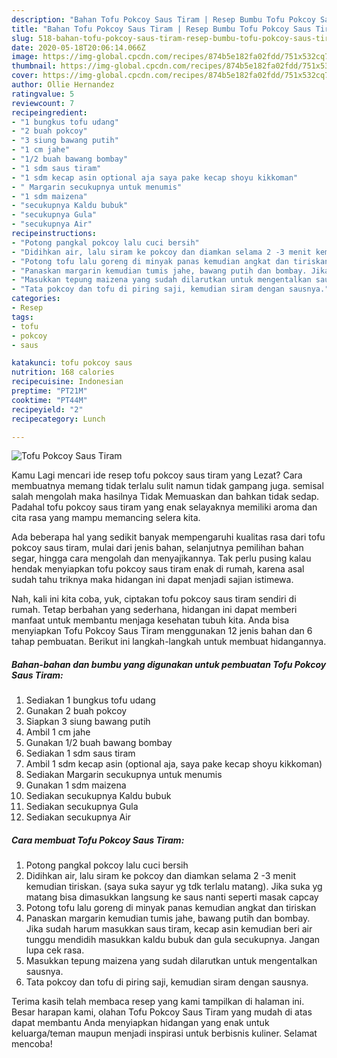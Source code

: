 ```yaml
---
description: "Bahan Tofu Pokcoy Saus Tiram | Resep Bumbu Tofu Pokcoy Saus Tiram Yang Enak Dan Mudah"
title: "Bahan Tofu Pokcoy Saus Tiram | Resep Bumbu Tofu Pokcoy Saus Tiram Yang Enak Dan Mudah"
slug: 518-bahan-tofu-pokcoy-saus-tiram-resep-bumbu-tofu-pokcoy-saus-tiram-yang-enak-dan-mudah
date: 2020-05-18T20:06:14.066Z
image: https://img-global.cpcdn.com/recipes/874b5e182fa02fdd/751x532cq70/tofu-pokcoy-saus-tiram-foto-resep-utama.jpg
thumbnail: https://img-global.cpcdn.com/recipes/874b5e182fa02fdd/751x532cq70/tofu-pokcoy-saus-tiram-foto-resep-utama.jpg
cover: https://img-global.cpcdn.com/recipes/874b5e182fa02fdd/751x532cq70/tofu-pokcoy-saus-tiram-foto-resep-utama.jpg
author: Ollie Hernandez
ratingvalue: 5
reviewcount: 7
recipeingredient:
- "1 bungkus tofu udang"
- "2 buah pokcoy"
- "3 siung bawang putih"
- "1 cm jahe"
- "1/2 buah bawang bombay"
- "1 sdm saus tiram"
- "1 sdm kecap asin optional aja saya pake kecap shoyu kikkoman"
- " Margarin secukupnya untuk menumis"
- "1 sdm maizena"
- "secukupnya Kaldu bubuk"
- "secukupnya Gula"
- "secukupnya Air"
recipeinstructions:
- "Potong pangkal pokcoy lalu cuci bersih"
- "Didihkan air, lalu siram ke pokcoy dan diamkan selama 2 -3 menit kemudian tiriskan. (saya suka sayur yg tdk terlalu matang). Jika suka yg matang bisa dimasukkan langsung ke saus nanti seperti masak capcay"
- "Potong tofu lalu goreng di minyak panas kemudian angkat dan tiriskan"
- "Panaskan margarin kemudian tumis jahe, bawang putih dan bombay. Jika sudah harum masukkan saus tiram, kecap asin kemudian beri air tunggu mendidih masukkan kaldu bubuk dan gula secukupnya. Jangan lupa cek rasa."
- "Masukkan tepung maizena yang sudah dilarutkan untuk mengentalkan sausnya."
- "Tata pokcoy dan tofu di piring saji, kemudian siram dengan sausnya."
categories:
- Resep
tags:
- tofu
- pokcoy
- saus

katakunci: tofu pokcoy saus 
nutrition: 168 calories
recipecuisine: Indonesian
preptime: "PT21M"
cooktime: "PT44M"
recipeyield: "2"
recipecategory: Lunch

---
```



![Tofu Pokcoy Saus Tiram](https://img-global.cpcdn.com/recipes/874b5e182fa02fdd/751x532cq70/tofu-pokcoy-saus-tiram-foto-resep-utama.jpg)

Kamu Lagi mencari ide resep tofu pokcoy saus tiram yang Lezat? Cara membuatnya memang tidak terlalu sulit namun tidak gampang juga. semisal salah mengolah maka hasilnya Tidak Memuaskan dan bahkan tidak sedap. Padahal tofu pokcoy saus tiram yang enak selayaknya memiliki aroma dan cita rasa yang mampu memancing selera kita.

Ada beberapa hal yang sedikit banyak mempengaruhi kualitas rasa dari tofu pokcoy saus tiram, mulai dari jenis bahan, selanjutnya pemilihan bahan segar, hingga cara mengolah dan menyajikannya. Tak perlu pusing kalau hendak menyiapkan tofu pokcoy saus tiram enak di rumah, karena asal sudah tahu triknya maka hidangan ini dapat menjadi sajian istimewa.




Nah, kali ini kita coba, yuk, ciptakan tofu pokcoy saus tiram sendiri di rumah. Tetap berbahan yang sederhana, hidangan ini dapat memberi manfaat untuk membantu menjaga kesehatan tubuh kita. Anda bisa menyiapkan Tofu Pokcoy Saus Tiram menggunakan 12 jenis bahan dan 6 tahap pembuatan. Berikut ini langkah-langkah untuk membuat hidangannya.

<!--inarticleads1-->

##### Bahan-bahan dan bumbu yang digunakan untuk pembuatan Tofu Pokcoy Saus Tiram:

1. Sediakan 1 bungkus tofu udang
1. Gunakan 2 buah pokcoy
1. Siapkan 3 siung bawang putih
1. Ambil 1 cm jahe
1. Gunakan 1/2 buah bawang bombay
1. Sediakan 1 sdm saus tiram
1. Ambil 1 sdm kecap asin (optional aja, saya pake kecap shoyu kikkoman)
1. Sediakan  Margarin secukupnya untuk menumis
1. Gunakan 1 sdm maizena
1. Sediakan secukupnya Kaldu bubuk
1. Sediakan secukupnya Gula
1. Sediakan secukupnya Air




<!--inarticleads2-->

##### Cara membuat Tofu Pokcoy Saus Tiram:

1. Potong pangkal pokcoy lalu cuci bersih
1. Didihkan air, lalu siram ke pokcoy dan diamkan selama 2 -3 menit kemudian tiriskan. (saya suka sayur yg tdk terlalu matang). Jika suka yg matang bisa dimasukkan langsung ke saus nanti seperti masak capcay
1. Potong tofu lalu goreng di minyak panas kemudian angkat dan tiriskan
1. Panaskan margarin kemudian tumis jahe, bawang putih dan bombay. Jika sudah harum masukkan saus tiram, kecap asin kemudian beri air tunggu mendidih masukkan kaldu bubuk dan gula secukupnya. Jangan lupa cek rasa.
1. Masukkan tepung maizena yang sudah dilarutkan untuk mengentalkan sausnya.
1. Tata pokcoy dan tofu di piring saji, kemudian siram dengan sausnya.




Terima kasih telah membaca resep yang kami tampilkan di halaman ini. Besar harapan kami, olahan Tofu Pokcoy Saus Tiram yang mudah di atas dapat membantu Anda menyiapkan hidangan yang enak untuk keluarga/teman maupun menjadi inspirasi untuk berbisnis kuliner. Selamat mencoba!

